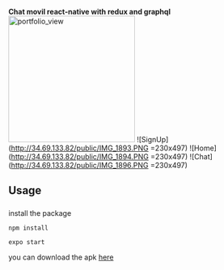 **Chat movil  react-native with redux and graphql**
<img width="250" alt="portfolio_view" src="http://34.69.133.82/public/IMG_1892.PNG">
![SignUp](http://34.69.133.82/public/IMG_1893.PNG =230x497)
![Home](http://34.69.133.82/public/IMG_1894.PNG =230x497)
![Chat](http://34.69.133.82/public/IMG_1896.PNG =230x497)

## Usage
##### 
install the package

```
npm install
```
```
expo start
```


you can download the apk [here](https://drive.google.com/drive/folders/1qAU2dw3XnevnCy7GhvbE3r2whBC1Gt5W?usp=sharing)
